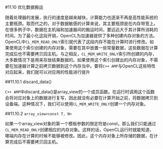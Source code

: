#11.10 优化数据搬运

随着处理器的发展，执行的速度是越来越快，计算能力也逐渐不再是高性能系统的主要瓶颈。取而代之的，对于数据敏感的计算来说，其主要瓶颈是在内存带宽上。在很多例子中，数据在主机端和加速器间的搬运时间，要远远大于其计算所消耗的时间。为了最小化这段开销，OpenCL为加速器提供了多种创建内存对象的方法。OpenCL中`CL_MEM_READ_ONLY`索引就代表了这段内存不能在计算时进行修改。如果使用这个索引创建的内存对象，需要在其中放置一些常量数据，这些数据在计算完成后也不需要拷贝回主机。与之相反，`CL_MEM_WRITE_ONLY`索引所创建的内存，大多数情况下是用来存放结果数据的。如果使用这个索引创建出的内存对象，不需要在加速器计算之前拷贝数据到这个内存当中。要将`C++ AMP`与OpenCL这些特性对应起来，我们就可以对应用的性能进行提升

##11.10.1 discard_data()

`C++ AMP`中discard_data()是array_view的一个成员函数。在运行时调用这个函数会将对应对象上的数据进行复写，因此就没有必要在计算开始之前，将数据拷贝到设备端。这种情况下，我们可以使用`CL_MEM_WRITE_ONLY`创建一个内存对象。

##11.10.2 `array_view<const T, N>`

如果一个array_view对象的第一个模板参数的限定符是const，那么我们只能通过`CL_MEM_READ_ONLY`创建相应的内存对象。这样的话，OpenCL运行时就能知道，哪端内存在计算的时候不能够被修改。因此，这个内存对象上所存储的数据，在计算完成后不需要拷贝回主机。
